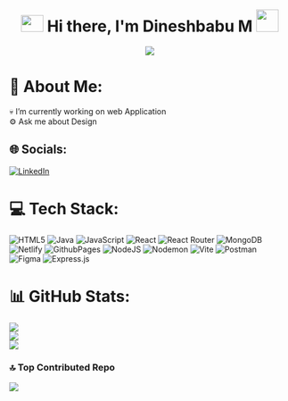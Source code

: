 
<h1 align="center">
  <img height="30" width="40" src="https://raw.githubusercontent.com/blackcater/blackcater/main/images/Hi.gif" />
  Hi there, I'm Dineshbabu M
  <img src="https://media.tenor.com/LX8A69niHS8AAAAi/thumbs-up-emoji-emoji.gif" width="40" height="40" />
</h1>

<p align="center">
  <a href="https://github.com/DenverCoder1/readme-typing-svg">
    <img src="https://readme-typing-svg.demolab.com/?lines=Hi! I am ; Webdesigner%20🦾%20 👨🏻‍💻&font=Fira%20Code&center=true&width=440&height=45&color=#0B46B4FC&vCenter=true&size=22&pause=1000">
  </a>
</p>

# 💫 About Me:
💀 I’m currently working on web Application<br>
⚙️ Ask me about Design<br>

## 🌐 Socials:
[![LinkedIn](https://img.shields.io/badge/LinkedIn-%230077B5.svg?logo=linkedin&logoColor=white)](https://linkedin.com/in/dharmaseelan)

# 💻 Tech Stack:
![HTML5](https://img.shields.io/badge/html5-%23E34F26.svg?style=for-the-badge&logo=html5&logoColor=white&height=40)
![Java](https://img.shields.io/badge/java-%23ED8B00.svg?style=for-the-badge&logo=openjdk&logoColor=white&height=40)
![JavaScript](https://img.shields.io/badge/javascript-%23323330.svg?style=for-the-badge&logo=javascript&logoColor=%23F7DF1E&height=40)
![React](https://img.shields.io/badge/react-%2320232a.svg?style=for-the-badge&logo=react&logoColor=%2361DAFB&height=40)
![React Router](https://img.shields.io/badge/React_Router-CA4245?style=for-the-badge&logo=react-router&logoColor=white&height=40)
![MongoDB](https://img.shields.io/badge/MongoDB-%234ea94b.svg?style=for-the-badge&logo=mongodb&logoColor=white&height=40)
![Netlify](https://img.shields.io/badge/netlify-%23000000.svg?style=for-the-badge&logo=netlify&logoColor=#00C7B7&height=40)
![GithubPages](https://img.shields.io/badge/github%20pages-121013?style=for-the-badge&logo=github&logoColor=white&height=40)
![NodeJS](https://img.shields.io/badge/node.js-6DA55F?style=for-the-badge&logo=node.js&logoColor=white&height=30)
![Nodemon](https://img.shields.io/badge/NODEMON-%23323330.svg?style=for-the-badge&logo=nodemon&logoColor=%BBDEAD&height=30)
![Vite](https://img.shields.io/badge/vite-%23646CFF.svg?style=for-the-badge&logo=vite&logoColor=white&height=40)
![Postman](https://img.shields.io/badge/Postman-FF6C37?style=for-the-badge&logo=postman&logoColor=white&height=40)
![Figma](https://img.shields.io/badge/figma-%23F24E1E.svg?style=for-the-badge&logo=figma&logoColor=white&height=40)
![Express.js](https://img.shields.io/badge/express.js-%23404d59.svg?style=for-the-badge&logo=express&logoColor=%2361DAFB&height=40)

# 📊 GitHub Stats:
![](https://github-readme-stats.vercel.app/api?username=dharmaseelan&theme=dark&hide_border=false&include_all_commits=false&count_private=false)
<br />
![](https://github-readme-streak-stats.herokuapp.com/?user=dharmaseelan&theme=dark&hide_border=false)
<br />
![](https://github-readme-stats.vercel.app/api/top-langs/?username=dharmaseelan&theme=dark&hide_border=false&include_all_commits=false&count_private=false&layout=compact)

### 🔝 Top Contributed Repo
![](https://github-contributor-stats.vercel.app/api?username=dharmaseelan&limit=5&theme=dark&combine_all_yearly_contributions=true)

